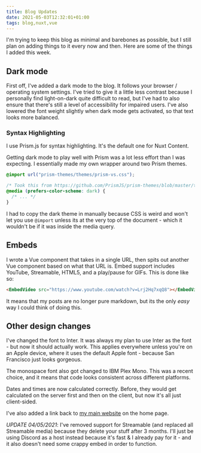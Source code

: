 ```yaml
---
title: Blog Updates
date: 2021-05-03T12:32:01+01:00
tags: blog,nuxt,vue
---
```


I'm trying to keep this blog as minimal and barebones as possible, but I still plan on adding things to it every now and
then. Here are some of the things I added this week.

<!--more-->

## Dark mode

First off, I've added a dark mode to the blog. It follows your browser / operating system settings. I've tried to give it a
little less contrast because I personally find light-on-dark quite difficult to read, but I've had to also ensure that
there's still a level of accessibility for impaired users. I've also lowered the font weight slightly when dark mode gets
activated, so that text looks more balanced.

### Syntax Highlighting

I use Prism.js for syntax highlighting. It's the default one for Nuxt Content.

Getting dark mode to play well with Prism was a lot less effort than I was expecting. I essentially made my own wrapper
around two Prism themes.

```css
@import url("prism-themes/themes/prism-vs.css");

/* Took this from https://github.com/PrismJS/prism-themes/blob/master/themes/prism-vsc-dark-plus.css */
@media (prefers-color-scheme: dark) {
  /* ... */
}
```

I had to copy the dark theme in manually because CSS is weird and won't let you use `@import` unless its at the very top
of the document - which it wouldn't be if it was inside the media query.

## Embeds

I wrote a Vue component that takes in a single URL, then spits out another Vue component based on what that URL is. Embed
support includes YouTube, Streamable, HTML5, and a play/pause for GIFs. This is done like so:

```md
<EmbedVideo src="https://www.youtube.com/watch?v=Lrj2Hq7xqQ8"></EmbedVideo>
```

It means that my posts are no longer pure markdown, but its the only *easy* way I could think of doing this.

## Other design changes

I've changed the font to Inter. It was always my plan to use Inter as the font - but now it should actually work.
This applies everywhere unless you're on an Apple device, where it uses the default Apple font - because San Francisco
just looks gorgeous.

The monospace font also got changed to IBM Plex Mono. This was a recent choice, and it means that code looks consistent
across different platforms.

Dates and times are now calculated correctly. Before, they would get calculated on the server first and then on the client,
but now it's all just client-sided.

I've also added a link back to [my main website](https://gu3.me/) on the home page.

*UPDATE 04/05/2021*: I've removed support for Streamable (and replaced all Streamable media) because they delete your stuff
after 3 months. I'll just be using Discord as a host instead because it's fast & I already pay for it - and it also doesn't
need some crappy embed in order to function.